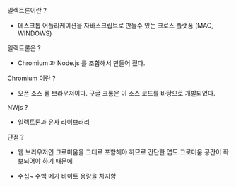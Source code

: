 일렉트론이란 ?

- 데스크톱 어플리케이션을 자바스크립트로 만들수 있는 크로스 플랫폼 (MAC, WINDOWS)

일렉트론은 ?

- Chromium 과 Node.js 를 조합해서 만들어 졌다.

Chromium 이란 ?

- 오픈 소스 웹 브라우저이다. 구글 크롬은 이 소스 코드를 바탕으로 개발되었다.

NWjs ?

- 일렉트론과 유사 라이브러리

단점 ?

- 웹 브라우저인 크로미움을 그대로 포함해야 하므로 간단한 앱도 크로미움 공간이 확보되어야 하기 때문에

- 수십~ 수백 메가 바이트 용량을 차지함
